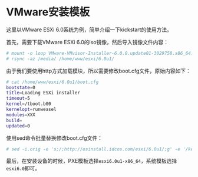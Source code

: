# VMware安装模板

这里以VMware ESXi 6.0系统为例，简单介绍一下kickstart的使用方法。

首先，需要下载VMware ESXi 6.0的iso镜像，然后导入镜像文件内容：

```bash
# mount -o loop VMware-VMvisor-Installer-6.0.0.update01-3029758.x86_64.iso /media/
# rsync -az /media/ /home/www/esxi/6.0u1/
```

由于我们要使用http方式加载模块，所以需要修改boot.cfg文件，原始内容如下：

```bash
# cat /home/www/esxi/6.0u1/boot.cfg
bootstate=0
title=Loading ESXi installer
timeout=5
kernel=/tboot.b00
kernelopt=runweasel
modules=XXX
build=
updated=0
```

使用sed命令批量替换修改boot.cfg文件：

```bash
# sed -i.orig -e 's;/;http://osinstall.idcos.com/esxi/6.0u1/;g' -e '/kernelopt/d' /home/www/esxi/6.0u1/boot.cfg
```

最后，在安装设备的时候，PXE模板选择`esxi6.0u1-x86_64`，系统模板选择`esxi6.0`即可。
